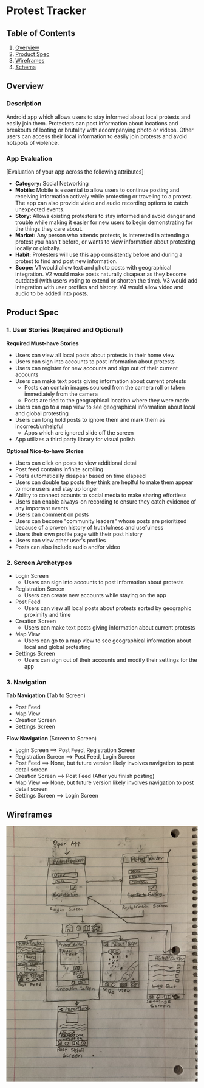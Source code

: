 # Protest Tracker

## Table of Contents
1. [Overview](#Overview)
1. [Product Spec](#Product-Spec)
1. [Wireframes](#Wireframes)
2. [Schema](#Schema)

## Overview
### Description
Android app which allows users to stay informed about local protests and easily join them. Protesters can post information about locations and breakouts of looting or brutality with accompanying photo or videos. Other users can access their local information to easily join protests and avoid hotspots of violence.

### App Evaluation
[Evaluation of your app across the following attributes]
- **Category:** Social Networking
- **Mobile:** Mobile is essential to allow users to continue posting and receiving information actively while protesting or traveling to a protest. The app can also provide video and audio recording options to catch unexpected events.
- **Story:** Allows existing protesters to stay informed and avoid danger and trouble while making it easier for new users to begin demonstrating for the things they care about.
- **Market:** Any person who attends protests, is interested in attending a protest you hasn't before, or wants to view information about protesting locally or globally.
- **Habit:** Protesters will use this app consistently before and during a protest to find and post new information.
- **Scope:** V1 would allow text and photo posts with geographical integration. V2 would make posts naturally disapear as they become outdated (with users voting to extend or shorten the time). V3 would add integration with user profiles and history. V4 would allow video and audio to be added into posts.

## Product Spec

### 1. User Stories (Required and Optional)

**Required Must-have Stories**

* Users can view all local posts about protests in their home view
* Users can sign into accounts to post information about protests
* Users can register for new accounts and sign out of their current accounts
* Users can make text posts giving information about current protests
    * Posts can contain images sourced from the camera roll or taken immediately from the camera 
    * Posts are tied to the geographical location where they were made
* Users can go to a map view to see geographical information about local and global protesting
* Users can long hold posts to ignore them and mark them as incorrect/unhelpful
   * Apps which are ignored slide off the screen
* App utilizes a third party library for visual polish

**Optional Nice-to-have Stories**

* Users can click on posts to view additional detail
* Post feed contains infinite scrolling
* Posts automatically disapear based on time elapsed
* Users can double tap posts they think are heplful to make them appear to more users and stay up longer
* Ability to connect acounts to social media to make sharing effortless
* Users can enable always-on recording to ensure they catch evidence of any important events
* Users can comment on posts
* Users can become "community leaders" whose posts are prioritized because of a proven history of truthfulness and usefulness
* Users their own profile page with their post history
* Users can view other user's profiles
* Posts can also include audio and/or video

### 2. Screen Archetypes

* Login Screen
   * Users can sign into accounts to post information about protests
* Registration Screen
   * Users can create new accounts while staying on the app
* Post Feed
    * Users can view all local posts about protests sorted by geographic proximity and time
* Creation Screen
    * Users can make text posts giving information about current protests
* Map View
    * Users can go to a map view to see geographical information about local and global protesting
* Settings Screen
   * Users can sign out of their accounts and modify their settings for the app


### 3. Navigation

**Tab Navigation** (Tab to Screen)

* Post Feed
* Map View
* Creation Screen
* Settings Screen

**Flow Navigation** (Screen to Screen)

* Login Screen
   ==> Post Feed, Registration Screen
* Registration Screen
   ==> Post Feed, Login Screen
* Post Feed
    ==> None, but future version likely involves navigation to post detail screen
* Creation Screen
   ==> Post Feed (After you finish posting)
* Map View
   ==> None, but future version likely involves navigation to post detail screen
* Settings Screen
   ==> Login Screen

## Wireframes
<img src="paper_wireframe.jpg" width=600>
<!---
### [BONUS] Digital Wireframes & Mockups

### [BONUS] Interactive Prototype

## Schema 
[This section will be completed in Unit 9]
### Models
[Add table of models]
### Networking
- [Add list of network requests by screen ]
- [Create basic snippets for each Parse network request]
- [OPTIONAL: List endpoints if using existing API such as Yelp]
--->
